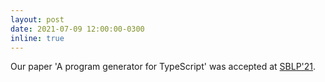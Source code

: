 ```yaml
---
layout: post
date: 2021-07-09 12:00:00-0300
inline: true
---
```


Our paper 'A program generator for TypeScript' was accepted at [SBLP'21](http://cbsoft2021.joinville.udesc.br/sblp.php).